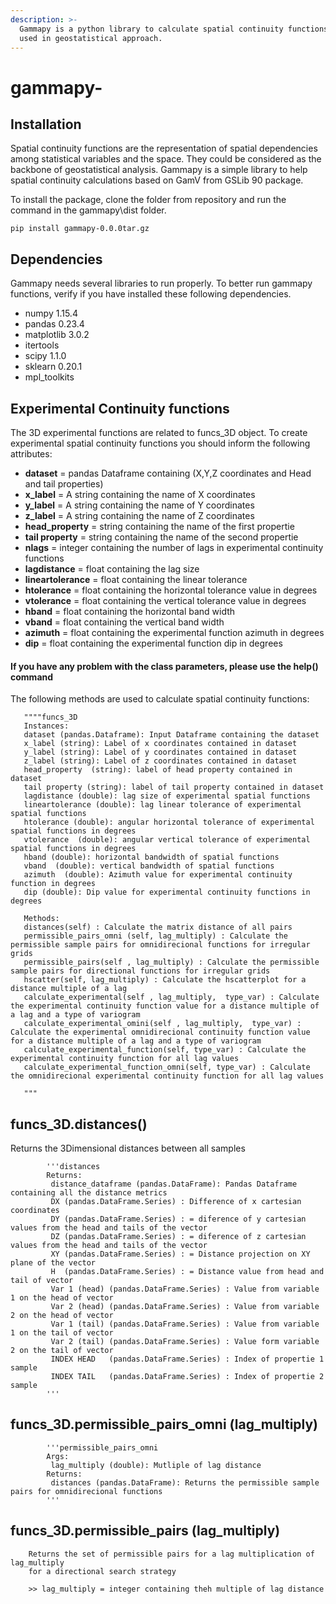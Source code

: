 ```yaml
---
description: >-
  Gammapy is a python library to calculate spatial continuity functions commonly
  used in geostatistical approach.
---
```


# gammapy-

## Installation

Spatial continuity functions are the representation of spatial dependencies among statistical variables and the space. They could be considered as the backbone of geostatistical analysis. Gammapy is a simple library to help spatial continuity calculations based on GamV from GSLib 90 package. 

To install the package, clone the folder from repository and run the command in the gammapy\dist folder. 

```text
pip install gammapy-0.0.0tar.gz
```

## Dependencies 

Gammapy needs several libraries to run properly. To better run gammapy functions, verify if you have installed these following dependencies.

* numpy 1.15.4
* pandas 0.23.4
* matplotlib 3.0.2
* itertools 
* scipy 1.1.0
* sklearn 0.20.1
* mpl\_toolkits 

## Experimental Continuity functions 

The 3D experimental functions are related to funcs\_3D object. To create experimental spatial continuity functions you should inform the following attributes:

* **dataset** = pandas Dataframe containing \(X,Y,Z coordinates and Head and tail properties\)
* **x\_label** = A string containing the name of X coordinates
* **y\_label** = A string containing the name of Y coordinates
* **z\_label** = A string containing the name of Z coordinates
* **head\_property** = string containing the name of the first propertie
* **tail property** = string containing the name of the second propertie
* **nlags** = integer containing the number of lags in experimental continuity functions
* **lagdistance** = float containing the lag size
* **lineartolerance** = float containing the linear tolerance
* **htolerance** = float containing the horizontal tolerance value in degrees
* **vtolerance** = float containing the vertical tolerance value in degrees
* **hband** = float containing the horizontal band width
* **vband** = float containing the vertical band width
* **azimuth** = float containing the experimental function azimuth in degrees
* **dip** = float containing the experimental function dip in degrees

#### If you have any problem with the class parameters, please use the help\(\) command 

The following methods are used to calculate spatial continuity functions:



```text
   """"funcs_3D
   Instances: 
   dataset (pandas.Dataframe): Input Dataframe containing the dataset 
   x_label (string): Label of x coordinates contained in dataset 
   y_label (string): Label of y coordinates contained in dataset 
   z_label (string): Label of z coordinates contained in dataset 
   head_property  (string): label of head property contained in dataset 
   tail property (string): label of tail property contained in dataset  
   lagdistance (double): lag size of experimental spatial functions
   lineartolerance (double): lag linear tolerance of experimental spatial functions 
   htolerance (double): angular horizontal tolerance of experimental spatial functions in degrees   
   vtolerance  (double): angular vertical tolerance of experimental spatial functions in degrees 
   hband (double): horizontal bandwidth of spatial functions  
   vband  (double): vertical bandwidth of spatial functions  
   azimuth  (double): Azimuth value for experimental continuity function in degrees 
   dip (double): Dip value for experimental continuity functions in degrees 

   Methods:
   distances(self) : Calculate the matrix distance of all pairs 
   permissible_pairs_omni (self, lag_multiply) : Calculate the permissible sample pairs for omnidirecional functions for irregular grids 
   permissible_pairs(self , lag_multiply) : Calculate the permissible sample pairs for directional functions for irregular grids
   hscatter(self, lag_multiply) : Calculate the hscatterplot for a distance multiple of a lag
   calculate_experimental(self , lag_multiply,  type_var) : Calculate the experimental continuity function value for a distance multiple of a lag and a type of variogram 
   calculate_experimental_omini(self , lag_multiply,  type_var) : Calculate the experimental omnidirecional continuity function value for a distance multiple of a lag and a type of variogram
   calculate_experimental_function(self, type_var) : Calculate the experimental continuity function for all lag values 
   calculate_experimental_function_omni(self, type_var) : Calculate the omnidirecional experimental continuity function for all lag values

   """
```

## funcs\_3D.distances\(\)

Returns the 3Dimensional distances between all samples 

```text
		'''distances
		Returns:	
		 distance_dataframe (pandas.DataFrame): Pandas Dataframe containing all the distance metrics
		 DX (pandas.DataFrame.Series) : Difference of x cartesian coordinates 
		 DY (pandas.DataFrame.Series) : = diference of y cartesian values from the head and tails of the vector  
		 DZ (pandas.DataFrame.Series) : = diference of z cartesian values from the head and tails of the vector 
		 XY (pandas.DataFrame.Series) : = Distance projection on XY plane of the vector  
		 H  (pandas.DataFrame.Series) : = Distance value from head and tail of vector  
		 Var 1 (head) (pandas.DataFrame.Series) : Value from variable 1 on the head of vector 
		 Var 2 (head) (pandas.DataFrame.Series) : Value from variable 2 on the head of vector  
		 Var 1 (tail) (pandas.DataFrame.Series) : Value from variable 1 on the tail of vector 
		 Var 2 (tail) (pandas.DataFrame.Series) : Value form variable 2 on the tail of vector 
		 INDEX HEAD   (pandas.DataFrame.Series) : Index of propertie 1 sample 
		 INDEX TAIL   (pandas.DataFrame.Series) : Index of propertie 2 sample
		'''
```

## funcs\_3D.permissible\_pairs\_omni \(lag\_multiply\)

```text
		'''permissible_pairs_omni
		Args:
		 lag_multiply (double): Mutliple of lag distance
		Returns:	
		 distances (pandas.DataFrame): Returns the permissible sample pairs for omnidirecional functions
		'''
```



## funcs\_3D.permissible\_pairs \(lag\_multiply\)

```text
    Returns the set of permissible pairs for a lag multiplication of lag_multiply
    for a directional search strategy

    >> lag_multiply = integer containing theh multiple of lag distance 
```

